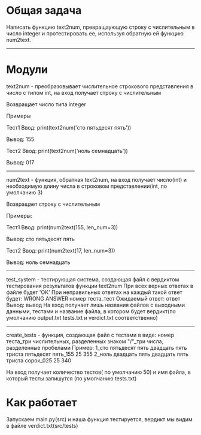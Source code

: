 Общая задача
=====================


Написать функцию text2num, превращаующую строку с числительным в число integer и протестировать ее, используя обратную ей функцию num2text.

***

Модули
=====================

text2num - преобразовывает числительное строкового представления в число с типом int, на вход получает строку с числительным

Возвращает число типа integer

Примеры

Тест1
Ввод:
print(text2num('сто пятьдесят пять'))

Вывод:
155

Тест2
Ввод:
print(text2num('ноль семнадцать'))

Вывод:
017

***

num2text - функция, обратная text2num, на вход получает число(int) и необходимую длину числа в строковом представлении(int, по умолчанию 3)

Возвращает строку с числительным

Примеры:

Тест1
Ввод:
print(num2text(155, len_num=3))

Вывод:
сто пятьдесят пять

Тест2
Ввод:
print(num2text(17, len_num=3))

Вывод:
ноль семнадцать

***

test_system - тестирующая система, создающая файл с вердиктом тестирования результатов функции text2num
При всех верных ответах в файле будет 'OK'
При неправильных ответах на каждый такой ответ будет:
WRONG ANSWER
номер теста_тест
Ожидаемый ответ:
ответ
Вывод:
вывод
На вход получает лишь названия файлов с выходными данными, тестами и название файла, в котором будет вердикт(по умолчанию output.txt tests.txt и verdict.txt соответственно)

***

create_tests - функция, создающая файл с тестами в виде:
номер теста_три числительных, разделенных знаком "/"_три числа, разделенные пробелами
Пример:
1_сто пятьдесят пять двадцать пять триста пятьдесят пять_155 25 355
2_ноль двадцать пять двадцать пять триста сорок_025 25 340

На вход получает количество тестов( по умолчанию 50) и имя файла, в который тесты запишутся (по умолчанию tests.txt)

Как работает
=====================

Запускаем main.py(src) и наша функция тестируется, вердикт мы видим в файле verdict.txt(src/tests)